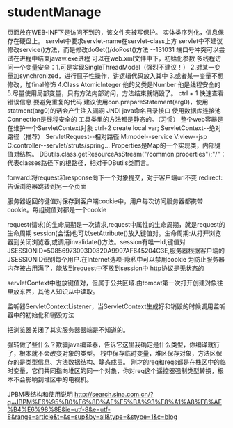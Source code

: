 # studentManage
页面放在WEB-INF下是访问不到的，该文件夹被写保护。
实体类序列化，信息保存在硬盘上。
servlet中要求servlet-name在servlet-class上方
servlet中不建议修改service()方法，而是修改doGet()/doPost()方法
--131031
端口号冲突可以尝试在进程中结束javaw.exe进程
可以在web.xml文件中<servlet>下，初始化参数
多线程访问一个变量安全：1.可是实现SingleThreadModel（强烈不建议！）
2.对某一变量加synchronized，进行原子性操作，讲逻辑代码放入其中
3.或者某一变量不想修改，加final修饰
4.Class AtomicInteger 他的父类是Number 他是线程安全的
5.尽量使用局部变量，只有方法内部访问，方法结束就销毁了。
ctrl + 1 快速查看错误信息
要避免重复的代码 
建议使用con.prepareStatement(arg0)，使用statment(arg0)的话会产生注入漏洞
JNDI	java命名目录接口   使用数据库连接池
Connection是线程安全的
工具类里的方法都是静态的。（习惯）
整个web容器是在维护一个ServletContext对象
ctrl+2 create local var;
ServletContext--绝对路径（推荐）	ServletRequest--相对路径
M:model--service
V:view--jsp
C:controller--servlet/struts/spring...
Properties是Map的一个实现类，内部键值对结构。
DButils.class.getResourceAsStream("/common.properties");"/"：代表classes路径下的根路径，相对于DButils类而言。

forward:将request和response向下一个对象提交，对于客户端url不变
redirect:告诉浏览器跳转到另一个页面

服务器返回的键值对保存到客户端cookie中，用户每次访问服务器都携带cookie。每组键值对都是一个cookie

request(请求)的生命周期是一次请求,request中属性的生命周期，就是request的生命周期
session(会话)也可以setAttribute()放入键值对。生命周期:从打开浏览器到关闭浏览器,或调用invalidate()方法。session有唯一Id,键值对JSESSIONID=50856973093D0820A9997AF645204C3E,服务器根据客户端的JSESSIONID识别每个用户.在Internet选项-隐私中可以禁用cookie
为防止服务器内存被占用满了，能放到request中不放到session中
http协议是无状态的

servletContext中也放键值对，但属于公共区域.由tomcat第一次打开创建对象往里放东西，其他人知识从中读取。

监听器ServletContextListener，当ServletContext生成好和销毁的时候调用监听器中的初始化和销毁方法

把浏览器关闭了其实服务器器端是不知道的。

强转做了些什么？欺骗java编译器，告诉它这里我确定是什么类型，你编译就行了，根本就不会改变对象的类型。
栈中保存临时变量，堆区保存对象，方法区保存的是类型信息、方法数据结构、静态成员。 
刚才的req和reqs都是在栈区中的临时变量，它们共同指向堆区的同一个对象，你对req这个遥控器强制类型转换，根本不会影响到堆区中的电视机。

JPBM表结构和使用说明
http://search.sina.com.cn/?q=JBPM%E6%95%B0%E6%8D%AE%E5%BA%93%E8%A1%A8%E8%AF%B4%E6%98%8E&ie=utf-8&e=utf-8&range=article&t=&s=sup&by=all&type=&stype=1&c=blog
